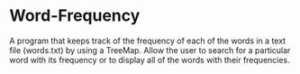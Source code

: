 # Word-Frequency
A program that keeps track of the frequency of each of the words in a text file
(words.txt) by using a TreeMap. Allow the user to search for a particular word with its 
frequency or to display all of the words with their frequencies.
